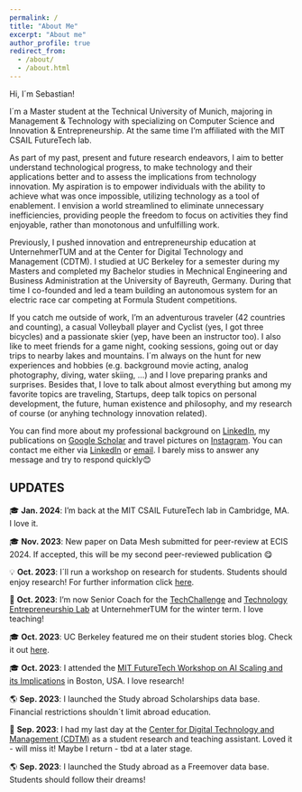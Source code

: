 ```yaml
---
permalink: /
title: "About Me"
excerpt: "About me"
author_profile: true
redirect_from: 
  - /about/
  - /about.html
---
```


Hi, I´m Sebastian!

I´m a Master student at the Technical University of Munich, majoring in Management & Technology with specializing on Computer Science and Innovation & Entrepreneurship. At the same time I‘m affiliated with the MIT CSAIL FutureTech lab.

As part of my past, present and future research endeavors, I aim to better understand technological progress, to make technology and their applications better and to assess the implications from technology innovation. My aspiration is to empower individuals with the ability to achieve what was once impossible, utilizing technology as a tool of enablement. I envision a world streamlined to eliminate unnecessary inefficiencies, providing people the freedom to focus on activities they find enjoyable, rather than monotonous and unfulfilling work.

Previously, I pushed innovation and entrepreneurship education at UnternehmerTUM and at the Center for Digital Technology and Management (CDTM). I studied at UC Berkeley for a semester during my Masters and completed my Bachelor studies in Mechnical Engineering and Business Administration at the University of Bayreuth, Germany. During that time I co-founded and led a team building an autonomous system for an electric race car competing at Formula Student competitions.

If you catch me outside of work, I’m an adventurous traveler (42 countries and counting), a casual Volleyball player and Cyclist (yes, I got three bicycles) and a passionate skier (yep, have been an instructor too). I also like to meet friends for a game night, cooking sessions, going out or day trips to nearby lakes and mountains. I´m always on the hunt for new experiences and hobbies (e.g. background movie acting, analog photography, diving, water skiing, …) and I love preparing pranks and surprises. Besides that, I love to talk about almost everything but among my favorite topics are traveling, Startups, deep talk topics on personal development, the future, human existence and philosophy, and my research of course (or anyhing technology innovation related).

You can find more about my professional background on [LinkedIn](https://www.linkedin.com/in/sebastian-sartor/), my publications on [Google Scholar](https://scholar.google.com/citations?user=qrTsOTYAAAAJ&hl=en) and travel pictures on [Instagram](https://www.instagram.com/sebastian_sartor/). You can contact me either via [LinkedIn](https://www.linkedin.com/in/sebastian-sartor/) or [email](mailto:sebastian.sartor97@gmail.com). I barely miss to answer any message and try to respond quickly😊

## UPDATES

 
🎓 **Jan. 2024**: I’m back at the MIT CSAIL FutureTech lab in Cambridge, MA. I love it.

 

 
🎓 **Nov. 2023**: New paper on Data Mesh submitted for peer-review at ECIS 2024. If accepted, this will be my second peer-reviewed publication 😋

 

 
💡 **Oct. 2023**: I´ll run a workshop on research for students. Students should enjoy research! For further information click [here](https://www.notion.so/Research-Workshop-cea136cf8c774d01bc50115487b13f25?pvs=21).

 

 
💼 **Oct. 2023**: I’m now Senior Coach for the [TechChallenge](https://academy.unternehmertum.de/programs/tech-challenge) and [Technology Entrepreneurship Lab](https://academy.unternehmertum.de/programs/technology-entrepreneurship-lab) at UnternehmerTUM for the winter term. I love teaching!

 

 
🎓 **Oct. 2023**: UC Berkeley featured me on their student stories blog. Check it out [here](https://voices.berkeley.edu/international/invested-innovation-and-ai).

 

 
🎓 **Oct. 2023**: I attended the [MIT FutureTech Workshop on AI Scaling and its Implications](https://futuretech.mit.edu/workshop-on-ai-scaling-and-its-implications) in Boston, USA. I love research!

 

 
🌎 **Sep. 2023**: I launched the Study abroad Scholarships data base. Financial restrictions shouldn´t limit abroad education.

 

 
💼 **Sep. 2023**: I had my last day at the [Center for Digital Technology and Management (CDTM)](https://www.cdtm.de/) as a student research and teaching assistant. Loved it - will miss it! Maybe I return - tbd at a later stage.

 


🌎 **Sep. 2023**: I launched the Study abroad as a Freemover data base. Students should follow their dreams!